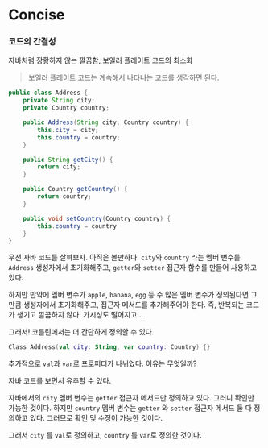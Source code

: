 # Concise
### 코드의 간결성
자바처럼 장황하지 않는 깔끔함, 보일러 플레이트 코드의 최소화
> 보일러 플레이트 코드는 계속해서 나타나는 코드를 생각하면 된다.

```java
public class Address {
    private String city;
    private Country country;

    public Address(String city, Country country) {
        this.city = city;
        this.country = country;
    }

    public String getCity() {
        return city;
    }

    public Country getCountry() {
        return country;
    }

    public void setCountry(Country country) {
        this.country = country
    }
}
```

우선 자바 코드를 살펴보자. 아직은 볼만하다. `city`와 `country` 라는 멤버 변수를 `Address` 생성자에서 초기화해주고, `getter`와 `setter` 접근자 함수를 만들어 사용하고 있다.

하지만 만약에 멤버 변수가 `apple`, `banana`, `egg` 등 수 많은 멤버 변수가 정의된다면 그 만큼 생성자에서 초기화해주고, 접근자 메서드를 추가해주어야 한다. 즉, 반복되는 코드가 생기고 깔끔하지 않다. 가시성도 떨어지고...

그래서! 코틀린에서는 더 간단하게 정의할 수 있다.

```kotlin
Class Address(val city: String, var country: Country) {}
```

추가적으로 `val`과 `var`로 프로퍼티가 나뉘었다. 이유는 무엇일까?

자바 코드를 보면서 유추할 수 있다.

자바에서의 `city` 멤버 변수는 `getter` 접근자 메서드만 정의하고 있다. 그러니 확인만 가능한 것이다. 하지만 `country` 멤버 변수는 `getter` 와 `setter` 접근자 메서드 둘 다 정의하고 있다. 그러므로 확인 및 수정이 가능한 것이다.

그래서 `city` 를 `val`로 정의하고, `country` 를 `var`로 정의한 것이다.